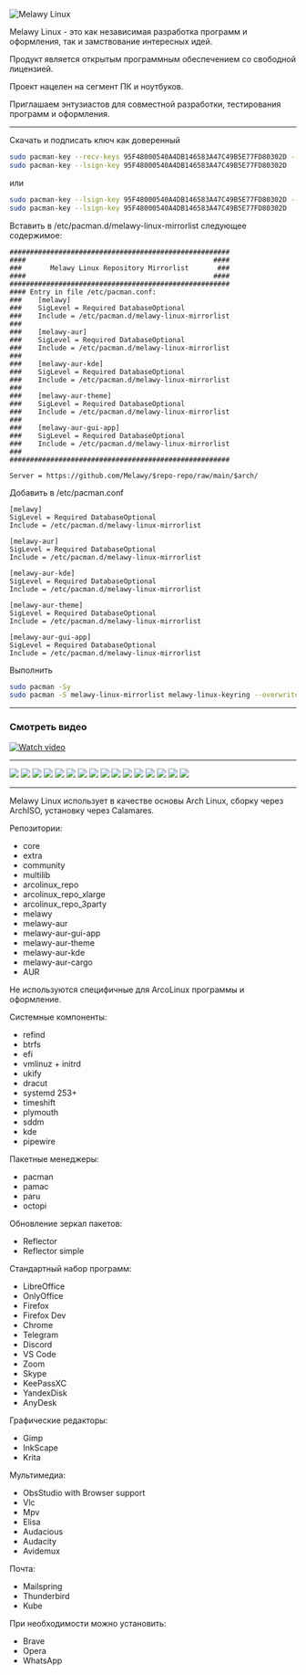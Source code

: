 ![Melawy Linux](/profile/Melawy_Linux_640x320.svg)

Melawy Linux - это как независимая разработка программ и оформления, так и замствование интересных идей. 

Продукт является открытым программным обеспечением со свободной лицензией. 

Проект нацелен на сегмент ПК и ноутбуков. 

Приглашаем энтузиастов для совместной разработки, тестирования программ и оформления.

---

Скачать и подписать ключ как доверенный

```bash
sudo pacman-key --recv-keys 95F48000540A4DB146583A47C49B5E77FD80302D --keyserver hkps://keys.openpgp.org
sudo pacman-key --lsign-key 95F48000540A4DB146583A47C49B5E77FD80302D
```

или

```bash
sudo pacman-key --lsign-key 95F48000540A4DB146583A47C49B5E77FD80302D --keyserver http://keyserver2.pgp.com
sudo pacman-key --lsign-key 95F48000540A4DB146583A47C49B5E77FD80302D
```

Вставить в /etc/pacman.d/melawy-linux-mirrorlist 
следующее содержимое:

```
######################################################
####                                              ####
###       Melawy Linux Repository Mirrorlist       ###
####                                              ####
######################################################
#### Entry in file /etc/pacman.conf:
###    [melawy]
###    SigLevel = Required DatabaseOptional
###    Include = /etc/pacman.d/melawy-linux-mirrorlist
###
###    [melawy-aur]
###    SigLevel = Required DatabaseOptional
###    Include = /etc/pacman.d/melawy-linux-mirrorlist
###
###    [melawy-aur-kde]
###    SigLevel = Required DatabaseOptional
###    Include = /etc/pacman.d/melawy-linux-mirrorlist
###
###    [melawy-aur-theme]
###    SigLevel = Required DatabaseOptional
###    Include = /etc/pacman.d/melawy-linux-mirrorlist
###
###    [melawy-aur-gui-app]
###    SigLevel = Required DatabaseOptional
###    Include = /etc/pacman.d/melawy-linux-mirrorlist
###
######################################################

Server = https://github.com/Melawy/$repo-repo/raw/main/$arch/
```

Добавить в /etc/pacman.conf

```
[melawy]
SigLevel = Required DatabaseOptional
Include = /etc/pacman.d/melawy-linux-mirrorlist

[melawy-aur]
SigLevel = Required DatabaseOptional
Include = /etc/pacman.d/melawy-linux-mirrorlist

[melawy-aur-kde]
SigLevel = Required DatabaseOptional
Include = /etc/pacman.d/melawy-linux-mirrorlist

[melawy-aur-theme]
SigLevel = Required DatabaseOptional
Include = /etc/pacman.d/melawy-linux-mirrorlist

[melawy-aur-gui-app]
SigLevel = Required DatabaseOptional
Include = /etc/pacman.d/melawy-linux-mirrorlist
```

Выполнить

```bash
sudo pacman -Sy
sudo pacman -S melawy-linux-mirrorlist melawy-linux-keyring --overwrite="*"
```

---
### Смотреть видео

[![Watch video](https://i3.ytimg.com/vi/gV-4n7IcDdc/maxresdefault.jpg)](https://www.youtube.com/watch?v=gV-4n7IcDdc)

---

![](/profile/01.jpg)
![](/profile/02.jpg)
![](/profile/03.jpg)
![](/profile/04.jpg)
![](/profile/05.jpg)
![](/profile/06.jpg)
![](/profile/07.jpg)
![](/profile/08.jpg)
![](/profile/09.jpg)
![](/profile/10.jpg)
![](/profile/11.jpg)
![](/profile/12.jpg)
![](/profile/13.jpg)
![](/profile/14.jpg)
![](/profile/15.jpg)
![](/profile/16.jpg)

---

Melawy Linux использует в качестве основы Arch Linux, сборку через ArchISO, установку через Calamares. 

Репозитории: 
- core
- extra
- community
- multilib
- arcolinux_repo
- arcolinux_repo_xlarge
- arcolinux_repo_3party
- melawy
- melawy-aur
- melawy-aur-gui-app
- melawy-aur-theme
- melawy-aur-kde
- melawy-aur-cargo
- AUR

Не используются специфичные для ArcoLinux программы и оформление.

Системные компоненты: 
- refind
- btrfs
- efi
- vmlinuz + initrd
- ukify
- dracut
- systemd 253+
- timeshift
- plymouth
- sddm
- kde
- pipewire

Пакетные менеджеры: 
- pacman
- pamac
- paru
- octopi

Обновление зеркал пакетов: 
- Reflector
- Reflector simple

Стандартный набор программ: 
- LibreOffice
- OnlyOffice
- Firefox
- Firefox Dev
- Chrome
- Telegram
- Discord
- VS Code
- Zoom
- Skype
- KeePassXC
- YandexDisk
- AnyDesk

Графические редакторы: 
- Gimp
- InkScape
- Krita

Мультимедиа: 
- ObsStudio with Browser support
- Vlc
- Mpv
- Elisa
- Audacious
- Audacity
- Avidemux

Почта: 
- Mailspring
- Thunderbird
- Kube

При необходимости можно установить:
- Brave
- Opera
- WhatsApp
